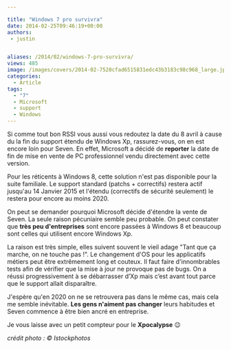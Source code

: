 ```yaml
---

title: "Windows 7 pro survivra"
date: 2014-02-25T09:46:19+00:00
authors:
 - justin


aliases: /2014/02/windows-7-pro-survivra/
views: 485
image: /images/covers/2014-02-7520cfad6515831edc43b3183c98c968_large.jpg
categories:
  - Article
tags:
  - "7"
  - Microsoft
  - support
  - Windows
---
```


Si comme tout bon RSSI vous aussi vous redoutez la date du 8 avril à cause du la fin du support étendu de Windows Xp, rassurez-vous, on en est encore loin pour Seven. En effet, Microsoft a décidé de **reporter** la date de fin de mise en vente de PC professionnel vendu directement avec cette version.

Pour les réticents à Windows 8, cette solution n'est pas disponible pour la suite familiale. Le support standard (patchs + correctifs) restera actif jusqu'au 14 Janvier 2015 et l'étendu (correctifs de sécurité seulement) le restera pour encore au moins 2020.

On peut se demander pourquoi Microsoft décide d'étendre la vente de Seven. La seule raison pécuniaire semble peu probable. On peut constater que **très peu d'entreprises** sont encore passées à Windows 8 et beaucoup sont celles qui utilisent encore Windows Xp.

La raison est très simple, elles suivent souvent le vieil adage "Tant que ça marche, on ne touche pas !". Le changement d'OS pour les applicatifs métiers peut être extrêmement long et couteux. Il faut faire d'innombrables tests afin de vérifier que la mise à jour ne provoque pas de bugs. On a réussi progressivement à se débarrasser d’Xp mais c’est avant tout parce que le support allait disparaître.

J'espère qu'en 2020 on ne se retrouvera pas dans le même cas, mais cela me semble inévitable. **Les gens n'aiment pas changer** leurs habitudes et Seven commence à être bien ancré en entreprise.

Je vous laisse avec un petit compteur pour le **Xpocalypse** 😉

_crédit photo : © Istockphotos_
